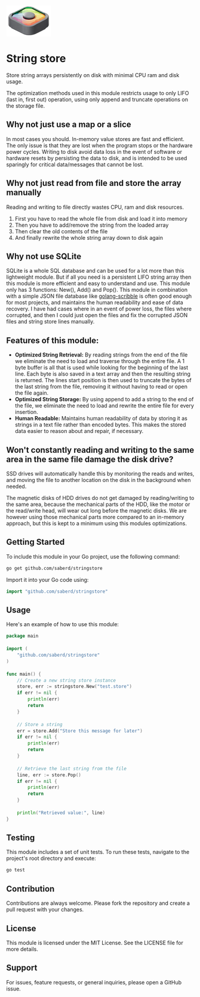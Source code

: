 ![Getting Started](logo.png)

# String store

Store string arrays persistently on disk with minimal CPU ram and disk usage.

The optimization methods used in this module restricts usage to only LIFO (last in, first out) operation, using only append and truncate operations on the storage file.

## Why not just use a map or a slice

In most cases you should. In-memory value stores are fast and efficient. The only issue is that they are lost when the program stops or the hardware power cycles. Writing to disk avoid data loss in the event of software or hardware resets by persisting the data to disk, and is intended to be used sparingly for critical data/messages that cannot be lost.

## Why not just read from file and store the array manually

Reading and writing to file directly wastes CPU, ram and disk resources.

1. First you have to read the whole file from disk and load it into memory
2. Then you have to add/remove the string from the loaded array
3. Then clear the old contents of the file
4. And finally rewrite the whole string array down to disk again

## Why not use SQLite

SQLite is a whole SQL database and can be used for a lot more than this lightweight module. But if all you need is a persistent LIFO string array then this module is more efficient and easy to understand and use. This module only has 3 functions: New(), Add() and Pop(). This module in combination with a simple JSON file database like [golang-scribble](https://github.com/nanobox-io/golang-scribble) is often good enough for most projects, and maintains the human readability and ease of data recovery. I have had cases where in an event of power loss, the files where corrupted, and then I could just open the files and fix the corrupted JSON files and string store lines manually.

## Features of this module:

- **Optimized String Retrieval:** By reading strings from the end of the file we eliminate the need to load and traverse through the entire file. A 1 byte buffer is all that is used while looking for the beginning of the last line. Each byte is also saved in a text array and then the resulting string is returned. The lines start position is then used to truncate the bytes of the last string from the file, removing it without having to read or open the file again.
- **Optimized String Storage:** By using append to add a string to the end of the file, we eliminate the need to load and rewrite the entire file for every insertion.
- **Human Readable:** Maintains human readability of data by storing it as strings in a text file rather than encoded bytes. This makes the stored data easier to reason about and repair, if necessary.

## Won't constantly reading and writing to the same area in the same file damage the disk drive?

SSD drives will automatically handle this by monitoring the reads and writes, and moving the file to another location on the disk in the background when needed.

The magnetic disks of HDD drives do not get damaged by reading/writing to the same area, because the mechanical parts of the HDD, like the motor or the read/write head, will wear out long before the magnetic disks. We are however using those mechanical parts more compared to an in-memory approach, but this is kept to a minimum using this modules optimizations.

## Getting Started

To include this module in your Go project, use the following command:

```bash
go get github.com/saberd/stringstore
```

Import it into your Go code using:

```go
import "github.com/saberd/stringstore"
```

## Usage

Here's an example of how to use this module:

```go
package main

import (
	"github.com/saberd/stringstore"
)

func main() {
	// Create a new string store instance
	store, err := stringstore.New("test.store")
	if err != nil {
		println(err)
		return
	}

	// Store a string
	err = store.Add("Store this message for later")
	if err != nil {
		println(err)
		return
	}

	// Retrieve the last string from the file
	line, err := store.Pop()
	if err != nil {
		println(err)
		return
	}

	println("Retrieved value:", line)
}
```

## Testing

This module includes a set of unit tests. To run these tests, navigate to the project's root directory and execute:

```bash
go test
```

## Contribution

Contributions are always welcome. Please fork the repository and create a pull request with your changes.

## License

This module is licensed under the MIT License. See the LICENSE file for more details.

## Support

For issues, feature requests, or general inquiries, please open a GitHub issue.